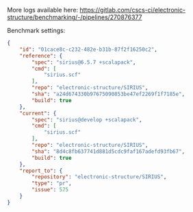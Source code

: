 More logs available here: https://gitlab.com/cscs-ci/electronic-structure/benchmarking/-/pipelines/270876377

Benchmark settings:

```json
{
    "id": "01cace8c-c232-482e-b31b-87f2f16250c2",
    "reference": {
        "spec": "sirius@6.5.7 +scalapack",
        "cmd": [
            "sirius.scf"
        ],
        "repo": "electronic-structure/SIRIUS",
        "sha": "a24d674330b97675090853be47ef2269f1f7185e",
        "build": true
    },
    "current": {
        "spec": "sirius@develop +scalapack",
        "cmd": [
            "sirius.scf"
        ],
        "repo": "electronic-structure/SIRIUS",
        "sha": "8d4c8fb637741d881d5cdc9faf167adefd93fb67",
        "build": true
    },
    "report_to": {
        "repository": "electronic-structure/SIRIUS",
        "type": "pr",
        "issue": 575
    }
}
```
